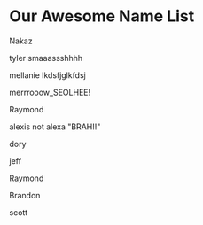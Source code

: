 # Our Awesome Name List

Nakaz

tyler smaaassshhhh


mellanie lkdsfjglkfdsj

merrrooow_SEOLHEE!

Raymond

alexis not alexa "BRAH!!"

dory

jeff

Raymond

Brandon











scott